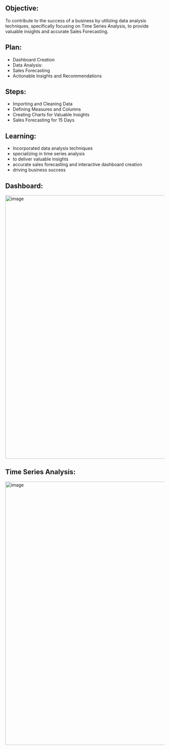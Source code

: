 Objective:
----------
To contribute to the success of a business by utilizing data analysis techniques, specifically focusing on Time Series Analysis, to provide valuable insights and accurate Sales Forecasting.


Plan:
-----
- Dashboard Creation
- Data Analysis:
- Sales Forecasting
- Actionable Insights and Recommendations


Steps:
------
- Importing and Cleaning Data
- Defining Measures and Columns
- Creating Charts for Valuable Insights
- Sales Forecasting for 15 Days


Learning:
---------
- Incorporated data analysis techniques 
- specializing in time series analysis
- to deliver valuable insights
- accurate sales forecasting and interactive dashboard creation
- driving business success


Dashboard:
----------
<img width="830" alt="image" src="https://github.com/user-attachments/assets/2d4430e4-2674-4de4-8fd4-71b44d8ff3fb">

Time Series Analysis:
---------------------
<img width="830" alt="image" src="https://github.com/user-attachments/assets/dd0fc373-3a23-4d45-ae9a-b9fda523e22c">
